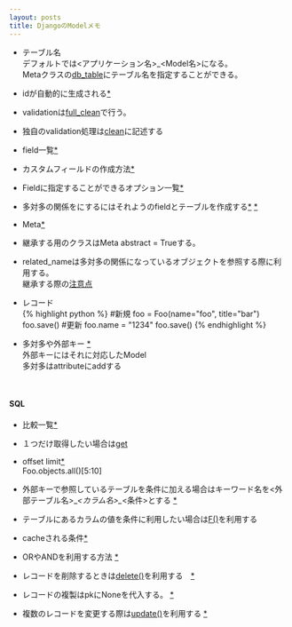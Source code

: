 ```yaml
---
layout: posts
title: DjangoのModelメモ 
---
```

* テーブル名     
デフォルトでは<アプリケーション名>_<Model名>になる。   
Metaクラスの[db_table](https://docs.djangoproject.com/en/1.7/ref/models/options/#db-table)にテーブル名を指定することができる。
   
* idが自動的に生成される[*](https://docs.djangoproject.com/en/1.7/topics/db/models/#automatic-primary-key-fields)

* validationは[full_clean](https://docs.djangoproject.com/en/1.7/ref/models/instances/#django.db.models.Model.full_clean)で行う。

* 独自のvalidation処理は[clean](https://docs.djangoproject.com/en/1.7/ref/models/instances/#django.db.models.Model.clean)に記述する

* field一覧[*](https://docs.djangoproject.com/en/1.7/ref/models/fields/#model-field-types)

* カスタムフィールドの作成方法[*](https://docs.djangoproject.com/en/1.7/howto/custom-model-fields/)
 
* Fieldに指定することができるオプション一覧[*](https://docs.djangoproject.com/en/1.7/topics/db/models/#field-options)

* 多対多の関係をにするにはそれようのfieldとテーブルを作成する[*](https://docs.djangoproject.com/en/1.7/topics/db/models/#extra-fields-on-many-to-many-relationships) [*](https://docs.djangoproject.com/en/1.7/topics/db/queries/#saving-foreignkey-and-manytomanyfield-fields)

* Meta[*](https://docs.djangoproject.com/en/1.7/ref/models/options/)

* 継承する用のクラスはMeta abstract = Trueする。

* related_nameは多対多の関係になっているオブジェクトを参照する際に利用する。    
継承する際の[注意点](https://docs.djangoproject.com/en/1.7/topics/db/models/#be-careful-with-related-name)

* レコード   
{% highlight python %}
#新規
foo = Foo(name="foo", title="bar")
foo.save()
#更新
foo.name = "1234"
foo.save()
{% endhighlight %}

* 多対多や外部キー [*](https://docs.djangoproject.com/en/1.7/topics/db/queries/#saving-foreignkey-and-manytomanyfield-fields)      
外部キーにはそれに対応したModel   
多対多はattributeにaddする
<br/>
   
#### SQL
* 比較一覧[*](https://docs.djangoproject.com/en/1.7/ref/models/querysets/#field-lookups)

* １つだけ取得したい場合は[get](https://docs.djangoproject.com/en/1.7/ref/models/querysets/#django.db.models.query.QuerySet.get)

* offset limit[*](https://docs.djangoproject.com/en/1.7/ref/models/querysets/#django.db.models.query.QuerySet.get)   
 Foo.objects.all()[5:10]

* 外部キーで参照しているテーブルを条件に加える場合はキーワード名を<外部テーブル名>\__<カラム名>\__<条件>とする [*](https://docs.djangoproject.com/en/1.7/topics/db/queries/#lookups-that-span-relationships)

* テーブルにあるカラムの値を条件に利用したい場合は[F()](https://docs.djangoproject.com/en/1.7/topics/db/queries/#filters-can-reference-fields-on-the-model)を利用する

* cacheされる条件[*](https://docs.djangoproject.com/en/1.7/topics/db/queries/#caching-and-querysets)

* ORやANDを利用する方法 [*](https://docs.djangoproject.com/en/1.7/topics/db/queries/#complex-lookups-with-q-objects)

* レコードを削除するときは[delete()](https://docs.djangoproject.com/en/1.7/ref/models/instances/#django.db.models.Model.delete)を利用する　[*](https://docs.djangoproject.com/en/1.7/topics/db/queries/#deleting-objects)

* レコードの複製はpkにNoneを代入する。 [*](https://docs.djangoproject.com/en/1.7/topics/db/queries/#copying-model-instances)  

* 複数のレコードを変更する際は[update()](https://docs.djangoproject.com/en/1.7/ref/models/querysets/#django.db.models.query.QuerySet.update)を利用する [*](https://docs.djangoproject.com/en/1.7/topics/db/queries/#updating-multiple-objects-at-once)
